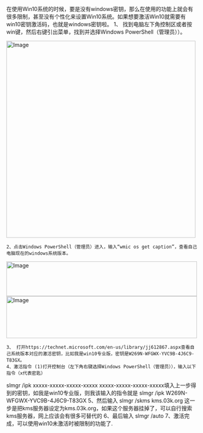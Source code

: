 在使用Win10系统的时候，要是没有windows密钥，那么在使用的功能上就会有很多限制，甚至没有个性化来设置Win10系统。如果想要激活Win10就需要有win10密钥激活码，也就是windows密钥啦。
    1、 找到电脑左下角控制区或者按win键，然后右键引出菜单，找到并选择Windows PowerShell（管理员））。

<img width="496" height="516" alt="Image" src="https://github.com/user-attachments/assets/777f4803-033f-43f6-8d9f-02dfab4917c7" />

    2、点击Windows PowerShell（管理员）进入，输入“wmic os get caption”，查看自己电脑现在的windows系统版本。

<img width="500" height="91" alt="Image" src="https://github.com/user-attachments/assets/972cb038-b607-495a-bf89-ebb4ba25f58e" />


<img width="500" height="110" alt="Image" src="https://github.com/user-attachments/assets/f69bdf03-5951-4fc8-9773-41e239db6ae1" />


    3、 打开https://technet.microsoft.com/en-us/library/jj612867.aspx查看自己系统版本对应的激活密钥，比如我是win10专业版，密钥是W269N-WFGWX-YVC9B-4J6C9-T83GX。
    4、激活指令 (1)打开控制台（左下角右键选择Windows PowerShell（管理员）），输入以下指令（x代表密匙）
slmgr /ipk xxxxx-xxxxx-xxxxx-xxxxx
xxxxx-xxxxx-xxxxx-xxxxx填入上一步得到的密钥，如我是win10专业版，则我该输入的指令就是
slmgr /ipk W269N-WFGWX-YVC9B-4J6C9-T83GX
    5、然后输入
       slmgr /skms kms.03k.org
这一步是把kms服务器设定为kms.03k.org，如果这个服务器挂掉了，可以自行搜索kms服务器，网上应该会有很多可替代的
   6、最后输入
slmgr /auto
   7、激活完成，可以使用win10未激活时被限制的功能了.